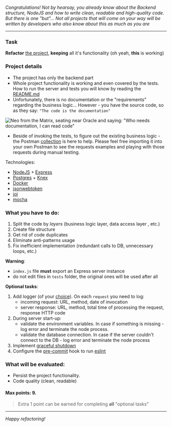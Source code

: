 _Congratulations! Not by hearsay, you already know about the Backend structure, NodeJS and how to write clean, readable and high-quality code. But there is one "but"... Not all projects that will come on your way will be written by developers who also know about this as much as you are_

---

### Task

**Refactor** [the project](https://github.com/BinaryStudioAcademy/lecture-starter-backend-structure), **keeping** all it's functionality (oh yeah, **this** is working)

### Project details

- The project has only the backend part
- Whole project functionality is working and even covered by the tests. How to run the server and tests you will know by reading the [README.md](https://github.com/BinaryStudioAcademy/lecture-starter-backend-structure/blob/main/README.md)
- Unfortunately, there is no documentation or the "requirements" regarding the business logic... However - you have the source code, so as they say: `"The code is the documentation"`

![Neo from the Matrix, seating near Oracle and saying: "Who needs documentation, I can read code"](https://i.ibb.co/cN2CmJx/meme1.jpg "Meme")

- Beside of invoking the tests, to figure out the existing business logic - the Postman [collection](https://github.com/BinaryStudioAcademy/lecture-starter-backend-structure/tree/main/postman) is here to help. Please feel free importing it into your own Postman to see the requests examples and playing with those requests during manual testing.

Technologies:

- [NodeJS](https://nodejs.org/en/) + [Express](https://expressjs.com/)
- [Postgres](https://www.postgresql.org/) + [Knex](https://knexjs.org/)
- [Docker](https://www.docker.com/)
- [jsonwebtoken](https://www.npmjs.com/package/jsonwebtoken)
- [joi](https://www.npmjs.com/package/joi)
- [mocha](https://www.npmjs.com/package/mocha)

### What you have to do:

1. Split the code by _layers_ (business logic layer, data access layer , etc.)
2. Create file structure
3. Get rid of code duplicates
4. Eliminate anti-patterns usage
5. Fix inefficient implementation (redundant calls to DB, unnecessary loops, etc.)

**Warning**:

- `index.js` file **must** export an Express server instance
- do not edit files in `tests` folder, the original ones will be used after all

**Optional tasks**:

1. Add logger (of your [choice](https://www.highlight.io/blog/nodejs-logging-libraries)). On each `request` you need to log: 
   * incoming request: URL, method, date of invocation
   * server response: URL, method, total time of processing the request, response HTTP code
2. During server start-up:
   * validate the environment variables. In case if something is missing - log error and terminate the node process.
   * validate the database connection. In case if the server couldn't connect to the DB - log error and terminate the node process
3. Implement [graceful shutdown](https://hackernoon.com/graceful-shutdown-in-nodejs-2f8f59d1c357)
4. Configure the [pre-commit](https://dev.to/ajmaurya/set-up-eslint-prettier-and-pre-commit-hooks-using-husky-for-wordpress-from-scratch-1djk) hook to run [eslint](https://eslint.org/)

### What will be evaluated:

- Persist the project functionality.
- Code quality (clean, readable)

#### Max points: 9.

> Extra 1 point can be earned for completing **all** "optional tasks"

---

_Happy refactoring!_
